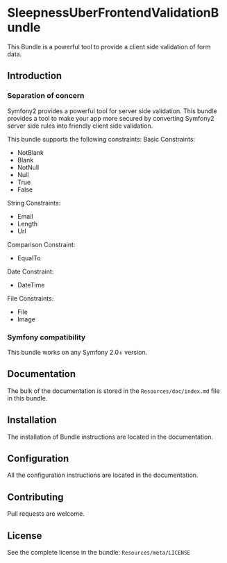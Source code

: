 SleepnessUberFrontendValidationBundle
=====================

This Bundle is a powerful tool to provide a client side validation of form data.

Introduction
------------

### Separation of concern

Symfony2 provides a powerful tool for server side validation.
This bundle provides a tool to make your app more secured by converting Symfony2 server side rules
into friendly client side validation.

This bundle supports the following constraints:
Basic Constraints:
- NotBlank
- Blank
- NotNull
- Null
- True
- False

String Constraints:
- Email
- Length
- Url

Comparison Constraint:
- EqualTo

Date Constraint:
- DateTime

File Constraints:
- File
- Image

### Symfony compatibility

This bundle works on any Symfony 2.0+ version.

Documentation
-------------

The bulk of the documentation is stored in the `Resources/doc/index.md` file in this bundle.

Installation
------------

The installation of Bundle instructions are located in the documentation.

Configuration
-------------

All the configuration instructions are located in the documentation.

Contributing
------------

Pull requests are welcome.

License
-------

See the complete license in the bundle: `Resources/meta/LICENSE`

